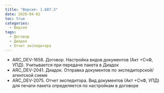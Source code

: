 ```yaml
---
title: "Версия: 1.687.3"
date: 2020-04-02
toc: true
categories:
  - Версия
tags:
  - Договор
  - Диадок
  - Отчет экспедитора
---
```


-   ARC_DEV-1658. Договор. Настройка видов документов (Акт +СчФ, УПД). Учитывается при передаче пакета в Диадок
-   ARC_DEV-2041. Диадок. Отправка документов по экспедиторской/агентской схеме
-   ARC_DEV-2075. Отчет экспедитора. Вид документов (Акт +СчФ, УПД) для печати пакета определяется по настройкам в договоре
